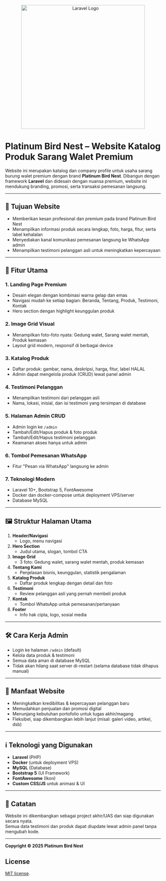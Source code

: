 <p align="center"><a href="https://laravel.com" target="_blank"><img src="https://raw.githubusercontent.com/laravel/art/master/logo-lockup/5%20SVG/2%20CMYK/1%20Full%20Color/laravel-logolockup-cmyk-red.svg" width="400" alt="Laravel Logo"></a></p>

# Platinum Bird Nest – Website Katalog Produk Sarang Walet Premium

Website ini merupakan katalog dan company profile untuk usaha sarang burung walet premium dengan brand **Platinum Bird Nest**. Dibangun dengan framework **Laravel** dan didesain dengan nuansa premium, website ini mendukung branding, promosi, serta transaksi pemesanan langsung.

---

## 📌 Tujuan Website

- Memberikan kesan profesional dan premium pada brand Platinum Bird Nest
- Menampilkan informasi produk secara lengkap, foto, harga, fitur, serta label kehalalan
- Menyediakan kanal komunikasi pemesanan langsung ke WhatsApp admin
- Menampilkan testimoni pelanggan asli untuk meningkatkan kepercayaan

---

## 🚀 Fitur Utama

### 1. Landing Page Premium
- Desain elegan dengan kombinasi warna gelap dan emas
- Navigasi mudah ke setiap bagian: Beranda, Tentang, Produk, Testimoni, Kontak
- Hero section dengan highlight keunggulan produk

### 2. Image Grid Visual
- Menampilkan foto-foto nyata: Gedung walet, Sarang walet mentah, Produk kemasan
- Layout grid modern, responsif di berbagai device

### 3. Katalog Produk
- Daftar produk: gambar, nama, deskripsi, harga, fitur, label HALAL
- Admin dapat mengelola produk (CRUD) lewat panel admin

### 4. Testimoni Pelanggan
- Menampilkan testimoni dari pelanggan asli
- Nama, lokasi, inisial, dan isi testimoni yang tersimpan di database

### 5. Halaman Admin CRUD
- Admin login ke `/admin`
- Tambah/Edit/Hapus produk & foto produk
- Tambah/Edit/Hapus testimoni pelanggan
- Keamanan akses hanya untuk admin

### 6. Tombol Pemesanan WhatsApp
- Fitur "Pesan via WhatsApp" langsung ke admin

### 7. Teknologi Modern
- Laravel 10+, Bootstrap 5, FontAwesome
- Docker dan docker-compose untuk deployment VPS/server
- Database MySQL

---

## 🖼️ Struktur Halaman Utama

1. **Header/Navigasi**
   - Logo, menu navigasi
2. **Hero Section**
   - Judul utama, slogan, tombol CTA
3. **Image Grid**
   - 3 foto: Gedung walet, sarang walet mentah, produk kemasan
4. **Tentang Kami**
   - Penjelasan bisnis, keunggulan, statistik pengalaman
5. **Katalog Produk**
   - Daftar produk lengkap dengan detail dan foto
6. **Testimoni**
   - Review pelanggan asli yang pernah membeli produk
7. **Kontak**
   - Tombol WhatsApp untuk pemesanan/pertanyaan
8. **Footer**
   - Info hak cipta, logo, sosial media

---

## 🛠️ Cara Kerja Admin

- Login ke halaman `/admin` (default)
- Kelola data produk & testimoni
- Semua data aman di database MySQL
- Tidak akan hilang saat server di-restart (selama database tidak dihapus manual)

---

## 🎯 Manfaat Website

- Meningkatkan kredibilitas & kepercayaan pelanggan baru
- Memudahkan penjualan dan promosi digital
- Menunjang kebutuhan portofolio untuk tugas akhir/magang
- Fleksibel, siap dikembangkan lebih lanjut (misal: galeri video, artikel, dsb)


---

## ℹ️ Teknologi yang Digunakan

- **Laravel** (PHP)
- **Docker** (untuk deployment VPS)
- **MySQL** (Database)
- **Bootstrap 5** (UI Framework)
- **FontAwesome** (Ikon)
- **Custom CSS/JS** untuk animasi & UI

---

## 📝 Catatan

Website ini dikembangkan sebagai project akhir/UAS dan siap digunakan secara nyata.  
Semua data testimoni dan produk dapat diupdate lewat admin panel tanpa mengubah kode.

---

**Copyright © 2025 Platinum Bird Nest**


## License

[MIT license](https://opensource.org/licenses/MIT).
